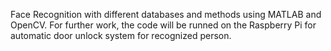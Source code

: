 Face Recognition with different databases and methods using MATLAB and OpenCV. For further work, the code will be 
runned on the Raspberry Pi for automatic door unlock system for recognized person.
